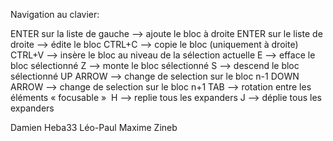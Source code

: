 Navigation au clavier:

  ENTER sur la liste de gauche —> ajoute le bloc à droite
  ENTER sur le liste de droite —> édite le bloc
  CTRL+C —> copie le bloc (uniquement à droite)
  CTRL+V —> insère le bloc au niveau de la sélection actuelle
  E —> efface le bloc sélectionné
  Z —> monte le bloc sélectionné
  S —> descend le bloc sélectionné
  UP   ARROW —> change de selection sur le bloc n-1
  DOWN ARROW —> change de selection sur le bloc n+1
  TAB —> rotation entre les éléments « focusable » 
  H —> replie tous les expanders
  J —> déplie tous les expanders



Damien
Heba33
Léo-Paul
Maxime
Zineb
